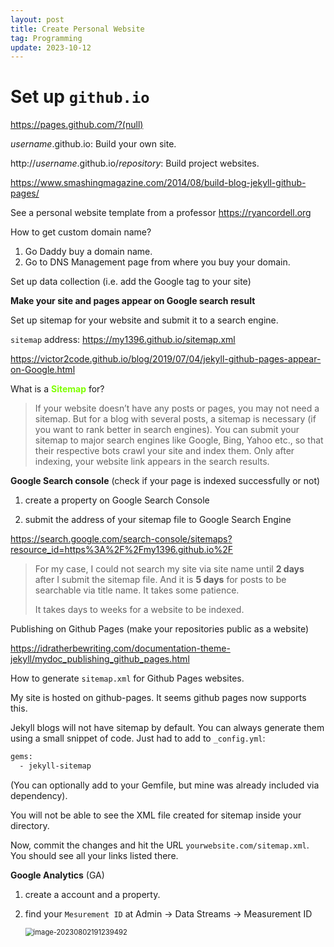 ```yaml
---
layout: post
title: Create Personal Website
tag: Programming
update: 2023-10-12
---
```




# Set up `github.io`

https://pages.github.com/?(null)

*username*.github.io: Build your own site.

http://*username*.github.io/*repository*: Build project websites.



https://www.smashingmagazine.com/2014/08/build-blog-jekyll-github-pages/

See a personal website template from a professor  https://ryancordell.org

How to get custom domain name?

1.   Go Daddy buy a domain name.
2.   Go to DNS Management page from where you buy your domain.



Set up data collection (i.e. add the Google tag to your site)

**Make your site and pages appear on Google search result**

Set up sitemap for your website and submit it to a search engine.

`sitemap` address: https://my1396.github.io/sitemap.xml

https://victor2code.github.io/blog/2019/07/04/jekyll-github-pages-appear-on-Google.html

What is a <span style='color:chartreuse'>**Sitemap**</span> for?

>If your website doesn’t have any posts or pages, you may not need a sitemap. But for a blog with several posts, a sitemap is necessary (if you want to rank better in search engines). You can submit your sitemap to major search engines like Google, Bing, Yahoo etc., so that their respective bots crawl your site and index them. Only after indexing, your website link appears in the search results.

**Google Search console** (check if your page is indexed successfully or not)

1.   create a property on Google Search Console

2.   submit the address of your sitemap file to Google Search Engine

https://search.google.com/search-console/sitemaps?resource_id=https%3A%2F%2Fmy1396.github.io%2F

>   For my case, I could not search my site via site name until **2 days** after I submit the sitemap file. And it is **5 days** for posts to be searchable via title name. It takes some patience.
>
>   It takes days to weeks for a website to be indexed.



Publishing on Github Pages (make your repositories public as a website)

https://idratherbewriting.com/documentation-theme-jekyll/mydoc_publishing_github_pages.html



How to generate `sitemap.xml` for Github Pages websites.

My site is hosted on github-pages. It seems github pages now supports this.

Jekyll blogs will not have sitemap by default. You can always generate them using a small snippet of code. Just had to add to `_config.yml`:

```bash
gems:
  - jekyll-sitemap
```

(You can optionally add to your Gemfile, but mine was already included via dependency).

You will not be able to see the XML file created for sitemap inside your directory.

Now, commit the changes and hit the URL `yourwebsite.com/sitemap.xml`. You should see all your links listed there.



**Google Analytics** (GA)

1. create a account and a property.

2. find your `Mesurement ID` at Admin $\rightarrow$ Data Streams $\rightarrow$ Measurement ID

   <img src="https://drive.google.com/uc?id=1eXuRrsE-3YAiO55SD6kbOPOT82vCFgEO" alt="image-20230802191239492" style="zoom:80%;" />



